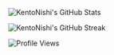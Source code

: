 ![KentoNishi's GitHub Stats](https://github-readme-stats.vercel.app/api?username=KentoNishi&show_icons=true&theme=dark&hide_border=true)

![KentoNishi's GitHub Streak](https://github-readme-streak-stats.herokuapp.com/?theme=dark&user=KentoNishi&hide_border=true)

![Profile Views](https://komarev.com/ghpvc/?username=KentoNishi)
